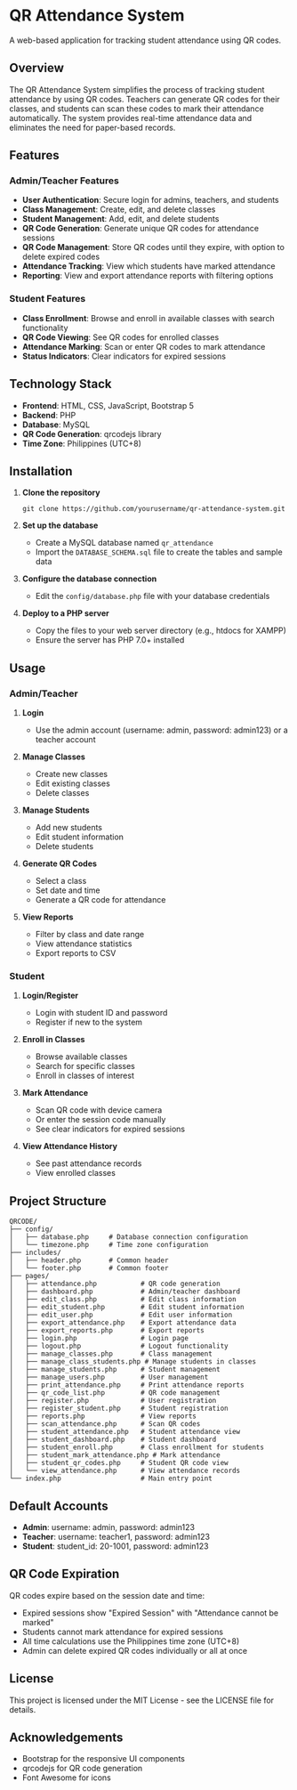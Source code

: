 # QR Attendance System

A web-based application for tracking student attendance using QR codes.

## Overview

The QR Attendance System simplifies the process of tracking student attendance by using QR codes. Teachers can generate QR codes for their classes, and students can scan these codes to mark their attendance automatically. The system provides real-time attendance data and eliminates the need for paper-based records.

## Features

### Admin/Teacher Features
- **User Authentication**: Secure login for admins, teachers, and students
- **Class Management**: Create, edit, and delete classes
- **Student Management**: Add, edit, and delete students
- **QR Code Generation**: Generate unique QR codes for attendance sessions
- **QR Code Management**: Store QR codes until they expire, with option to delete expired codes
- **Attendance Tracking**: View which students have marked attendance
- **Reporting**: View and export attendance reports with filtering options

### Student Features
- **Class Enrollment**: Browse and enroll in available classes with search functionality
- **QR Code Viewing**: See QR codes for enrolled classes
- **Attendance Marking**: Scan or enter QR codes to mark attendance
- **Status Indicators**: Clear indicators for expired sessions

## Technology Stack

- **Frontend**: HTML, CSS, JavaScript, Bootstrap 5
- **Backend**: PHP
- **Database**: MySQL
- **QR Code Generation**: qrcodejs library
- **Time Zone**: Philippines (UTC+8)

## Installation

1. **Clone the repository**
   ```
   git clone https://github.com/yourusername/qr-attendance-system.git
   ```

2. **Set up the database**
   - Create a MySQL database named `qr_attendance`
   - Import the `DATABASE_SCHEMA.sql` file to create the tables and sample data

3. **Configure the database connection**
   - Edit the `config/database.php` file with your database credentials

4. **Deploy to a PHP server**
   - Copy the files to your web server directory (e.g., htdocs for XAMPP)
   - Ensure the server has PHP 7.0+ installed

## Usage

### Admin/Teacher

1. **Login**
   - Use the admin account (username: admin, password: admin123) or a teacher account

2. **Manage Classes**
   - Create new classes
   - Edit existing classes
   - Delete classes

3. **Manage Students**
   - Add new students
   - Edit student information
   - Delete students

4. **Generate QR Codes**
   - Select a class
   - Set date and time
   - Generate a QR code for attendance

5. **View Reports**
   - Filter by class and date range
   - View attendance statistics
   - Export reports to CSV

### Student

1. **Login/Register**
   - Login with student ID and password
   - Register if new to the system

2. **Enroll in Classes**
   - Browse available classes
   - Search for specific classes
   - Enroll in classes of interest

3. **Mark Attendance**
   - Scan QR code with device camera
   - Or enter the session code manually
   - See clear indicators for expired sessions

4. **View Attendance History**
   - See past attendance records
   - View enrolled classes

## Project Structure

```
QRCODE/
├── config/
│   ├── database.php     # Database connection configuration
│   └── timezone.php     # Time zone configuration
├── includes/
│   ├── header.php       # Common header
│   └── footer.php       # Common footer
├── pages/
│   ├── attendance.php           # QR code generation
│   ├── dashboard.php            # Admin/teacher dashboard
│   ├── edit_class.php           # Edit class information
│   ├── edit_student.php         # Edit student information
│   ├── edit_user.php            # Edit user information
│   ├── export_attendance.php    # Export attendance data
│   ├── export_reports.php       # Export reports
│   ├── login.php                # Login page
│   ├── logout.php               # Logout functionality
│   ├── manage_classes.php       # Class management
│   ├── manage_class_students.php # Manage students in classes
│   ├── manage_students.php      # Student management
│   ├── manage_users.php         # User management
│   ├── print_attendance.php     # Print attendance reports
│   ├── qr_code_list.php         # QR code management
│   ├── register.php             # User registration
│   ├── register_student.php     # Student registration
│   ├── reports.php              # View reports
│   ├── scan_attendance.php      # Scan QR codes
│   ├── student_attendance.php   # Student attendance view
│   ├── student_dashboard.php    # Student dashboard
│   ├── student_enroll.php       # Class enrollment for students
│   ├── student_mark_attendance.php # Mark attendance
│   ├── student_qr_codes.php     # Student QR code view
│   └── view_attendance.php      # View attendance records
└── index.php                    # Main entry point
```

## Default Accounts

- **Admin**: username: admin, password: admin123
- **Teacher**: username: teacher1, password: admin123
- **Student**: student_id: 20-1001, password: admin123

## QR Code Expiration

QR codes expire based on the session date and time:
- Expired sessions show "Expired Session" with "Attendance cannot be marked"
- Students cannot mark attendance for expired sessions
- All time calculations use the Philippines time zone (UTC+8)
- Admin can delete expired QR codes individually or all at once

## License

This project is licensed under the MIT License - see the LICENSE file for details.

## Acknowledgements

- Bootstrap for the responsive UI components
- qrcodejs for QR code generation
- Font Awesome for icons
